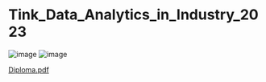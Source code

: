 # Tink_Data_Analytics_in_Industry_2023
![image](https://github.com/KhachKara/Tink_Data_Analytics_in_Industry_2023/assets/20433527/90be7159-ac97-43a5-8350-b6634864d565)
![image](https://github.com/KhachKara/Tink_Data_Analytics_in_Industry_2023/assets/20433527/015f5669-7c1e-4732-920e-e8453569891a)

[Diploma.pdf](https://github.com/KhachKara/Tink_Data_Analytics_in_Industry_2023/files/12005788/Diploma.pdf)
